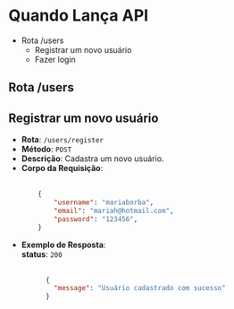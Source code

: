 # Quando Lança API
- Rota /users
  - Registrar um novo usuário
  - Fazer login
 

## Rota /users
## Registrar um novo usuário
- **Rota**: `/users/register`
- **Método**: `POST`
- **Descrição**: Cadastra um novo usuário.
- **Corpo da Requisição**:
  </br></br>
    ```json
        {
            "username": "mariaborba",
            "email": "mariah@hotmail.com",
            "password": "123456",
        }
    ```
- **Exemplo de Resposta**:
  </br>
  **status**: `200`
  </br></br>
  ```json
        {
          "message": "Usuário cadastrado com sucesso"
        }
    ```
